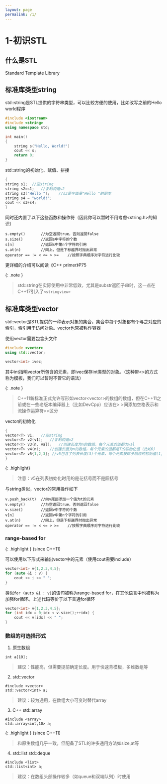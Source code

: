 ```yaml
---
layout: page
permalink: /1/
---
```


# 1-初识STL

## 什么是STL

Standard Template Library

## 标准库类型string

std::string是STL提供的字符串类型，可以比较方便的使用，比如改写之前的Hello world程序

```cpp
#include <iostream>
#include <string>
using namespace std;
 
int main() 
{
    string s("Hello, World!")
    cout << s;
    return 0;
}
```

std::string的初始化、赋值、拼接
```cpp
{
string s1;  //空string
string s2=s1;   //复制构造s2
string s3("Hello ");    //s3是字面量"Hello "的副本
string s4 = "world!";
cout << s3+s4;
}
```

同时还内置了以下这些函数和操作符（因此你可以暂时不用考虑<string.h>的知识）
```
s.empty()       //为空返回true，否则返回false
s.size()        //返回s中字符的个数
s[n]            //返回s中第n个字符的引用
s.at(n)         //同上，但是下标越界时抛出异常
operator == != < <= > >=    //按照字典顺序对字符进行比较
```

更详细的介绍可以阅读《C++ primer》P75

{: .note }
> std::string在实际使用中非常低效，尤其是substr返回子串时，这一点在C++17引入了`<stringview>`

## 标准库类型vector

std::vector是STL提供的一种表示对象的集合，集合中每个对象都有个与之对应的索引，索引用于访问对象。vector也常被称作容器

使用vector需要包含头文件
```cpp
#include <vector>
using std::vector;

vector<int> ivec;
```
其中int指明vector所包含的元素，即ivec保存int类型的对象。（这种带<>的方式称为模板，我们可以暂时不管它的语法）

{: .note }
> C++11新标准正式允许写形如vector<vector<int>>的数组的数组，但在C++11之前或在一些老版本编译器上（比如DevCpp）应该在> >间添加空格表示和流操作运算符>>区分

vector的初始化
```cpp
{
vector<T> v1;   //空string
vector<T> v2(v1);   //复制构造v2
vector<T> v3(n, val);   //创建长度为n的数组，每个元素的值都为val
vector<T> v4(n);    //创建长度为n的数组，每个元素的值都是T的初始化值（比如0）
vector<T> v5{1,2,3}; //v5包含了列表长度(3)个元素，每个元素被赋予响应的初始值(1,2,3)
}
```

{: .highlight}
> 注意：v5在列表初始化时用的是花括号而不是圆括号

与string类似，vector的常用操作如下

```
v.push_back(t)  //向v尾部添加一个值为t的元素
v.empty()       //为空返回true，否则返回false
v.size()        //返回v中字符的个数
v[n]            //返回v中第n个字符的引用
v.at(n)         //同上，但是下标越界时抛出异常
operator == != < <= > >=    //按照字典顺序对字符进行比较
```

### range-based for
{: .highlight }
(since C++11)  

可以使用以下形式来输出vector中的元素（使用cout需要include<iostream>）
```cpp
vector<int> v{1,2,3,4,5};
for (auto &i : v) {
    cout << i << " ";
}
```

类似`for (auto &i : v)`的语句被称为range-based for，在其他语言中也被称为加强for循环。上述代码等价于以下普通for循环
```cpp
vector<int> v{1,2,3,4,5};
for (int idx = 0;idx < v.size();++idx) {
    cout << v[idx] << " ";
}
```

### 数组的可选择形式

1. 原生数组

`int a[10];`

> 建议：性能高，但需要提前确定长度。用于快速背模板，多维数组等

2. std::vector

```
#include <vector>
std::vector<int> a;
```
> 建议：较为通用，在数组大小可变时替代array

3. C++ std::array

```
#include <array>
std::array<int,10> a;
```
{: .highlight }
(since C++11)  
> 和原生数组几乎一致，但配备了STL的许多通用方法如size,at等

4. std::list std::deque

```
#include <list>
std::list<int> a;
```
> 建议：在数组头部操作较多（如queue和双端队列）时使用

